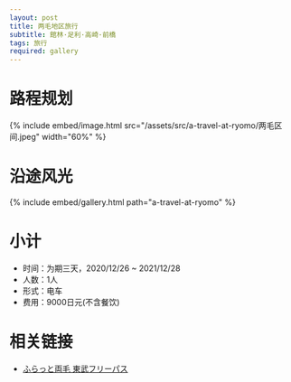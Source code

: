 ```yaml
---
layout: post
title: 两毛地区旅行
subtitle: 館林·足利·高崎·前橋
tags: 旅行
required: gallery
---
```


# 路程规划

{% include embed/image.html src="/assets/src/a-travel-at-ryomo/两毛区间.jpeg" width="60%" %}

# 沿途风光

{% include embed/gallery.html path="a-travel-at-ryomo" %}

# 小计

- 时间：为期三天，2020/12/26 ~ 2021/12/28
- 人数：1人
- 形式：电车
- 费用：9000日元(不含餐饮)

# 相关链接

- [ふらっと両毛 東武フリーパス](https://www.tobu.co.jp/odekake/ticket/ryomo/furatto.html)
